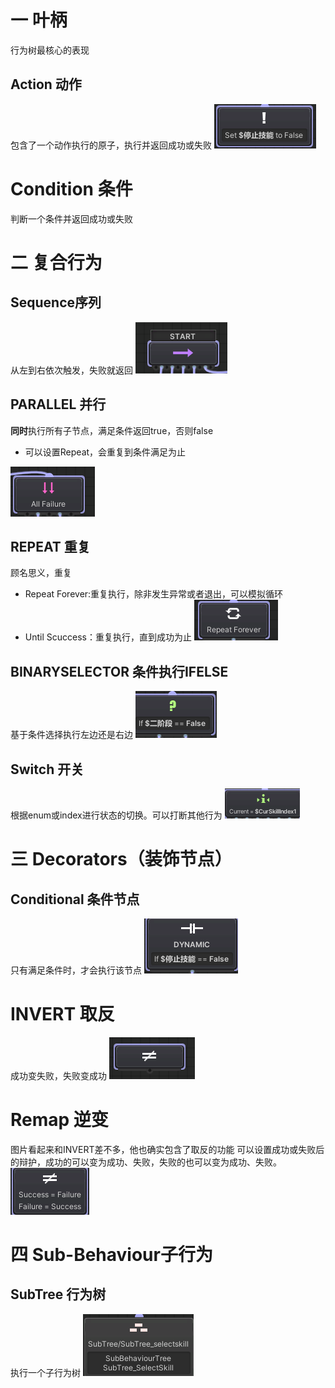# 一 叶柄
行为树最核心的表现
## Action 动作
包含了一个动作执行的原子，执行并返回成功或失败
![](res/Pasted%20image%2020240919151756.png)

# Condition 条件
判断一个条件并返回成功或失败




# 二 复合行为
## Sequence序列
从左到右依次触发，失败就返回
![](res/Pasted%20image%2020240919151644.png)



## PARALLEL  并行
**同时**执行所有子节点，满足条件返回true，否则false
* 可以设置Repeat，会重复到条件满足为止

![](res/Pasted%20image%2020240919151917.png)


## REPEAT 重复
顾名思义，重复
* Repeat Forever:重复执行，除非发生异常或者退出，可以模拟循环
* Until Scuccess：重复执行，直到成功为止
![](res/Pasted%20image%2020240919152149.png)


## BINARYSELECTOR 条件执行IFELSE
基于条件选择执行左边还是右边
![](res/Pasted%20image%2020240919173332.png)

##  Switch 开关
根据enum或index进行状态的切换。可以打断其他行为
![](res/Pasted%20image%2020240919173819.png)



# 三 Decorators（装饰节点）
## Conditional 条件节点
只有满足条件时，才会执行该节点
![](res/Pasted%20image%2020240919173125.png)


# INVERT 取反
成功变失败，失败变成功
![](res/Pasted%20image%2020240921110119.png)
# Remap 逆变
图片看起来和INVERT差不多，他也确实包含了取反的功能
可以设置成功或失败后的辩护，成功的可以变为成功、失败，失败的也可以变为成功、失败。
![](res/Pasted%20image%2020240921105730.png)

# 四 Sub-Behaviour子行为
## SubTree 行为树
执行一个子行为树
![](res/Pasted%20image%2020240919173617.png)